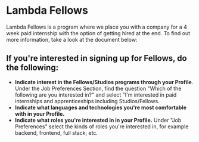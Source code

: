 # Lambda Fellows

Lambda Fellows is a program where we place you with a company for a 4 week paid internship with the option of getting hired at the end. To find out more information, take a look at the document below:

## **If you're interested in signing up for Fellows, do the following:**

- **Indicate interest in the Fellows/Studios programs through your Profile**. Under the Job Preferences Section, find the question "Which of the following are you interested in?" and select "I'm interested in paid internships and apprenticeships including Studios/Fellows.
- **Indicate what languages and technologies you're most comfortable with in your Profile.**
- **Indicate what roles you're interested in in your Profile.** Under "Job Preferences" select the kinds of roles you're interested in, for example backend, frontend, full stack, etc.
